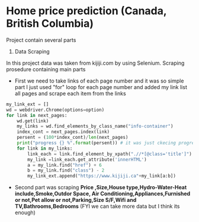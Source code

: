 # Home price prediction (**Canada, British Columbia**)
Project contain several parts

1. Data Scraping 

In this project data was taken from kijiji.com by using Selenium. Scraping prosedure containing main parts
- First we need to take links of each page number and it was so simple part I just used "for" loop for each page number and 
added my link list all pages and scrape each item from the links

```python
my_link_ext = []
wd = webdriver.Chrome(options=option)
for link in next_pages:
    wd.get(link)
    my_links = wd.find_elements_by_class_name("info-container")
    index_cont = next_pages.index(link)
    persent = (100*index_cont)/len(next_pages)
    print("progress {} %".format(persent)) # it was just ckecing progress while running 
    for link in my_links:
        link_each = link.find_element_by_xpath(".//*[@class='title']")
        my_link =link_each.get_attribute('innerHTML')
        a = my_link.find("href") + 6
        b = my_link.find("class") - 2
        my_link_ext.append("https://www.kijiji.ca"+my_link[a:b])
```

- Second part was scraping **Price ,Size,House type,Hydro-Water-Heat include,Smoke,Outdor Space, Air Conditioning,Appliances,Furnished or not,Pet allow or not,Parking,Size S/F,Wifi and TV,Bathrooms,Bedrooms**
(FYI we can take more data but I think its enough)
